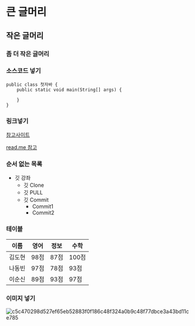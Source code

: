 # 큰 글머리
## 작은 글머리
### 좀 더 작은 글머리


### 소스코드 넣기
```
public class 첫자바 {
	public static void main(String[] args) {
		
	}
}
```

### 링크넣기
[참고사이트](https://blog.naver.com/jang0_0yw)

[read.me 참고](https://github.com/2022-SMHRD-KDT-IoT-2/MakeMeUp)

### 순서 없는 목록
* 깃 강좌
  * 깃 Clone
  * 깃 PULL
  * 깃 Commit
    * Commit1
    * Commit2

### 테이블
이름|영어|정보|수학
---|---|---|---|
김도현|98점|87점|100점|
나동빈|97점|78점|93점|
이순신|89점|93점|97점|

### 이미지 넣기
![c5c470298d527ef65eb52883f0f186c48f324a0b9c48f77dbce3a43bd11ce785](https://user-images.githubusercontent.com/39328049/188772578-5e98888f-12e9-43a7-9c72-2c18e007417f.png)
